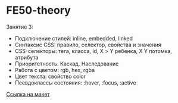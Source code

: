 # FE50-theory

Занятие 3:
- Подключение стилей: inline, embedded, linked
- Синтаксис CSS: правило, селектор, свойства и значения
- CSS-селекторы: тега, класса, id, Х > Y ребенка, X Y потомка, атрибута
- Приоритетность. Каскад. Наследование
- Работа с цветом: rgb, hex, rgba
- Цвет текста: свойство color
- Псевдоклассы состояния: :hover, :focus, :active

[Ссылка на макет](https://www.figma.com/file/Q30fUPk88NasVE5g3XNDxr/Barbershop_v1?node-id=1%3A2)


